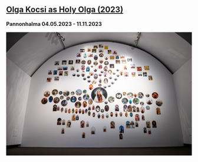 ## [Olga Kocsi as Holy Olga (2023)](/c/projects/OlgaKocsi-as-HolyOlga_2023)
**Pannonhalma 04.05.2023 - 11.11.2023**

![md.full](OlgaKocsi-as-HolyOlga_2023/DSC04655.jpg)